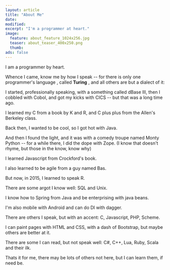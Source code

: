 ```yaml
---
layout: article
title: "About Me"
date: 
modified:
excerpt: "I'm a programmer at heart."
image:
  feature: about_feature_1024x256.jpg
  teaser: about_teaser_400x250.png
  thumb:
ads: false
---
```

I am a programmer by heart.

Whence I came, know me by how I speak -- for there is only one programmer's language , called **Turing** , 
and all others are but a dialect of it:

I started, professionally speaking, with a something called dBase III,
then I cobbled with Cobol, and got my kicks with CICS -- but that was a long time ago.

I learned my C from a book by K and R, and C plus plus from the Allen's Berkeley class.

Back then, I wanted to be cool, so I got hot with Java.

And then I found the light, and it was with a comedy troupe named Monty Python -- for a while
there, I did the dope with Zope. (I know that doesn't rhyme, but those in the know, know why)

I learned Javascript from Crockford's book.

I also learned to be agile from a guy named Bas.

But now, in 2015, I learned to speak R.

There are some argot I know well: SQL and Unix.

I know how to Spring from Java and be enterprising with java beans.

I'm also mobile with Android and can do DI with dagger. 

There are others I speak, but with an accent: C, Javascript, PHP, Scheme.

I can paint pages with HTML and CSS, with a dash of Bootstrap, but maybe others are better at it.

There are some I can read, but not speak well: C#, C++, Lua, Ruby, Scala and their ilk.

Thats it for me, there may be lots of others not here, but I can learn them, if need be.

